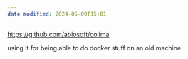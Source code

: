 ```yaml
---
date modified: 2024-05-09T15:01
---
```


https://github.com/abiosoft/colima

using it for being able to do docker stuff on an old machine